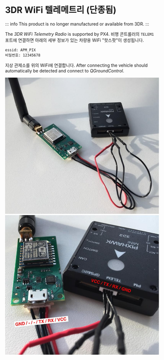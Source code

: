 # 3DR WiFi 텔레메트리 (단종됨)

::: info
This product is no longer manufactured or available from 3DR.
:::

The _3DR WiFi Telemetry Radio_ is supported by PX4. 비행 콘트롤러의 `TELEM1` 포트에 연결하면 아래의 세부 정보가 있는 차량용 WiFi "핫스팟"이 생성됩니다.

```sh
essid: APM_PIX
비밀번호: 12345678
```

지상 관제소를 위의 WiFi에 연결합니다. After connecting the vehicle should automatically be detected and connect to _QGroundControl_.

![3DR WiFi 텔레메트리 라디오 1](../../assets/hardware/telemetry/3dr_telemetry_wifi_1.jpg) ![3DR WiFi 텔레메트리 라디오 2](../../assets/hardware/telemetry/3dr_telemetry_wifi_2.jpg)
